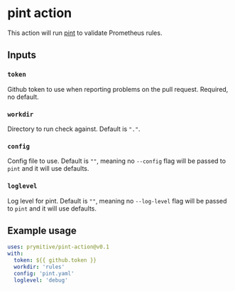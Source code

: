 # pint action

This action will run [pint](https://github.com/cloudflare/pint)
to validate Prometheus rules.

## Inputs

### `token`

Github token to use when reporting problems on the pull request.
Required, no default.

### `workdir`

Directory to run check against. Default is `"."`.

### `config`

Config file to use. Default is `""`, meaning no `--config` flag will be passed
to `pint` and it will use defaults.

### `loglevel`

Log level for pint. Default is `""`, meaning no `--log-level` flag will be passed
to `pint` and it will use defaults.

## Example usage

```YAML
uses: prymitive/pint-action@v0.1
with:
  token: ${{ github.token }}
  workdir: 'rules'
  config: 'pint.yaml'
  loglevel: 'debug'
```
